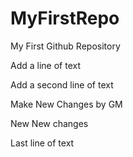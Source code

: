 # MyFirstRepo
My First Github Repository

Add a line of text

Add a second line of text

Make New Changes by GM

New New changes

Last line of text
